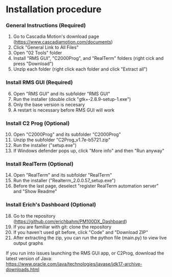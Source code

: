 # Installation procedure
### General Instructions (Required)
1. Go to Cascadia Motion's download page (https://www.cascadiamotion.com/documents)
2. Click "General Link to All Files"
3. Open "02 Tools" folder
4. Install "RMS GUI", "C2000Prog", and "RealTerm" folders (right cick and press "Download")
5. Unzip each folder (right click each folder and click "Extract all")

### Install RMS GUI (Required)
6. Open "RMS GUI" and its subfolder "RMS GUI"
7. Run the installer (double click "gtk+-2.8.9-setup-1.exe")
8. Only the base version is necesary
9. A restart is necessary before RMS GUI will work

### Install C2 Prog (Optional)
10. Open "C2000Prog" and its subfolder "C2000Prog"
11. Unzip the subfolder "C2Prog_v1.7e-b5721.zip"
12. Run the installer ("setup.exe")
13. If Windows defender pops up, click "More info" and then "Run anyway"

### Install RealTerm (Optional)
14. Open "RealTerm" and its subfolder "RealTerm"
15. Run the installer ("Realterm_2.0.0.57_setup.exe")
16. Before the last page, deselect "register RealTerm automation server" and "Show Readme"

### Install Erich's Dashboard (Optional)
18. Go to the repository (https://github.com/erichbahm/PM100DX_Dashboard) 
19. If you are familiar with git: clone the repository
20. If you haven't used git before, click "Code" and "Download ZIP"
21. After extracting the zip, you can run the python file (main.py) to view live output graphs 

If you run into issues launching the RMS GUI app, or C2Prog, download the latest version of Java:
https://www.oracle.com/java/technologies/javase/jdk17-archive-downloads.html
